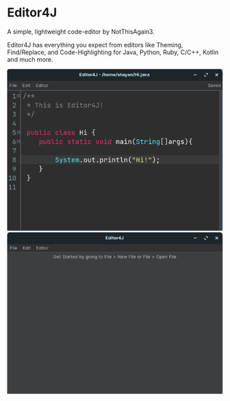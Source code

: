# Editor4J
A simple, lightweight code-editor by NotThisAgain3.

Editor4J has everything you expect from editors
like Theming, Find/Replace, and Code-Highlighting for Java, Python, Ruby, C/C++, Kotlin and much more.




![](project-info/screenshots/code.png)
![](project-info/screenshots/getting_started.png)


